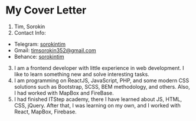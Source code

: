 # My Cover Letter

1. Tim, Sorokin
2. Contact Info:
* Telegram: [sorokintim](https://t.me/sorokintim)
* Gmail: timsorokin352@gmail.com
* Behance: [sorokintim](https://www.behance.net/sorokintim)
3. I am a frontend developer with little experience in web development. I like to learn something new and solve interesting tasks.
4. I am programming on ReactJS, JavaScript, PHP, and some modern CSS solutions such as Bootstrap, SCSS, BEM methodology, and others. Also, I had worked with MapBox and FireBase.
5. I had finished ITStep academy, there I have learned about JS, HTML, CSS, jQuery. After that, I was learning on my own, and I worked with React, MapBox, Firebase.
